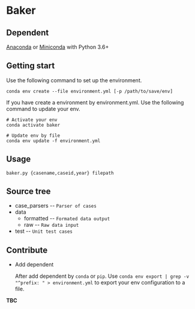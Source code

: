 # Baker
## Dependent
[Anaconda](https://www.anaconda.com/) or [Miniconda](https://docs.conda.io/en/latest/miniconda.html) with Python 3.6+
## Getting start
Use the following command to set up the environment.
```shell
conda env create --file environment.yml [-p /path/to/save/env]
```
If you have create a environment by environment.yml. Use the following command to update your env.
```shell
# Activate your env
conda activate baker

# Update env by file
conda env update -f environment.yml
```
## Usage
```shell
baker.py {casename,caseid,year} filepath
```

## Source tree
- case_parsers -- `Parser of cases`
- data
    - formatted -- `Formated data output`
    - raw -- `Raw data input`
- test -- `Unit test cases`
## Contribute
* Add dependent

    After add dependent by `conda` or `pip`. Use `conda env export | grep -v "^prefix: " > environment.yml` to export your env configuration to a file.

**TBC**


